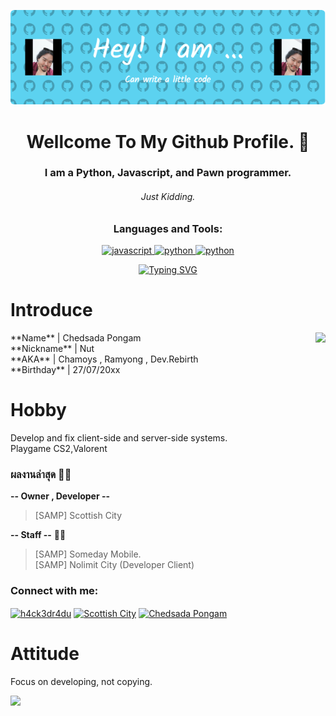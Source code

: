 ![Header](./github-header-image.png)
# <h1 align="center">Wellcome To My Github Profile. 👋</h1>
<h3 align="center">I am a Python, Javascript, and Pawn programmer.</h3>
<h6 align="center">Just Kidding.</h6>

<h3 align="center">Languages and Tools:</h3>
<p align="center"><a href="https://developer.mozilla.org/en-US/docs/Web/JavaScript" target="_blank" rel="noreferrer"> <img src="https://camo.githubusercontent.com/8189e5e3e5c0848ed6d22ea591e0cf962323ec716135617e1a3e25aae9cfe71d/68747470733a2f2f74656368737461636b2d67656e657261746f722e76657263656c2e6170702f707974686f6e2d69636f6e2e737667" alt="javascript" width="40" height="40"/> </a> <a href="https://www.linux.org/" target="_blank" rel="noreferrer"> <img src="https://camo.githubusercontent.com/ece04e9e6d8e7370a88024f41d544915e01ce71b5457326c08349cc282ccf2d4/68747470733a2f2f6d65646961332e67697068792e636f6d2f6d656469612f6c6e377a32655772696951416c6c6656636e2f323030772e77656270" alt="python" width="40" height="40"/> </a> </a> <a href="https://www.linux.org/" target="_blank" rel="noreferrer"> <img src="https://camo.githubusercontent.com/418cbff54fe0ff385225ac464200a519c169c0fd3fb80402a8a9f977efd63c7a/68747470733a2f2f74656368737461636b2d67656e657261746f722e76657263656c2e6170702f6e67696e782d69636f6e2e737667" alt="python" width="40" height="40"/> </a> </p>

<p align="center">
<a href="https://git.io/typing-svg"><img src="https://readme-typing-svg.demolab.com?font=Mali&size=25&pause=1000&center=true&vCenter=true&random=false&width=500&lines=%E0%B9%84%E0%B8%A1%E0%B9%88%E0%B8%A1%E0%B8%B5%E0%B9%83%E0%B8%84%E0%B8%A3%E0%B8%94%E0%B8%B5%E0%B9%80%E0%B8%97%E0%B9%88%E0%B8%B2%E0%B9%81%E0%B8%A1%E0%B9%88%E0%B8%A1%E0%B8%B6%E0%B8%87%E0%B9%81%E0%B8%A5%E0%B9%89%E0%B8%A7;ChamoyZ_" alt="Typing SVG" /></a>
</p>

# Introduce
<img align="right" height="150" src="https://cdn.discordapp.com/attachments/990550156397146132/1160488572546207784/sc.png"  />
**Name** | Chedsada Pongam<br>
**Nickname** | Nut<br>
**AKA** | Chamoys , Ramyong , Dev.Rebirth<br>
**Birthday** | 27/07/20xx

# **Hobby**
Develop and fix client-side and server-side systems.<br>
Playgame CS2,Valorent

### ผลงานล่าสุด 🌸🌸<br>
**-- Owner , Developer --** 
> [SAMP] Scottish City<br>

**-- Staff --** 🌸🌸
> [SAMP] Someday Mobile.<br>
> [SAMP] Nolimit City (Developer Client)

<h3 align="left">Connect with me:</h3>
<p align="left">
<a href="https://www.youtube.com/channel/UCYCddxi1qNIKON2a8Gi07-A" target="blank"><img align="center" src="https://raw.githubusercontent.com/rahuldkjain/github-profile-readme-generator/master/src/images/icons/Social/youtube.svg" alt="h4ck3dr4du" height="30" width="40" /></a>
<a href="https://discord.gg/vvGmKQYNS2" target="blank"><img align="center" src="https://raw.githubusercontent.com/rahuldkjain/github-profile-readme-generator/master/src/images/icons/Social/discord.svg" alt="Scottish City" height="30" width="40" /></a>
<a href="https://www.facebook.com/phtgrapher.official" target="blank"><img align="center" src="https://raw.githubusercontent.com/rahuldkjain/github-profile-readme-generator/master/src/images/icons/Social/facebook.svg" alt="Chedsada Pongam" height="30" width="40" /></a>
</p>

# Attitude
Focus on developing, not copying.

![](https://dcbadge.vercel.app/api/shield/423433157078024193)



<!--
**ChamoyZ/ChamoyZ** is a ✨ _special_ ✨ repository because its `README.md` (this file) appears on your GitHub profile.

Here are some ideas to get you started:

- 🔭 I’m currently working on ...
- 🌱 I’m currently learning ...
- 👯 I’m looking to collaborate on ...
- 🤔 I’m looking for help with ...
- 💬 Ask me about ...
- 📫 How to reach me: ...
- 😄 Pronouns: ...
- ⚡ Fun fact: ...
-->

